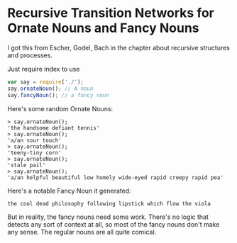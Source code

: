 # Recursive Transition Networks for Ornate Nouns and Fancy Nouns

I got this from Escher, Godel, Bach in the chapter about recursive structures and processes.

Just require index to use

```javascript
var say = require('./');
say.ornateNoun(); // A noun
say.fancyNoun(); // a fancy noun
```

Here's some random Ornate Nouns:

```
> say.ornateNoun();
'the handsome defiant tennis'
> say.ornateNoun();
'a/an sour touch'
> say.ornateNoun();
'teeny-tiny corn'
> say.ornateNoun();
'stale pail'
> say.ornateNoun();
'a/an helpful beautiful low homely wide-eyed rapid creepy rapid pea'
```

Here's a notable Fancy Noun it generated:

```
the cool dead philosophy following lipstick which flow the viola
```

But in reality, the fancy nouns need some work. There's no logic that detects any sort of context at all, so most of the fancy nouns don't make any sense. The regular nouns are all quite comical.
